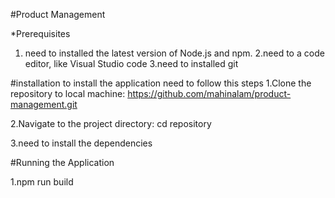 #Product Management

*Prerequisites

1. need to installed the latest version of Node.js and npm.
2.need to a code editor, like Visual Studio code
3.need to installed git


#installation
to install the application need to follow this steps
1.Clone the repository to local machine:
https://github.com/mahinalam/product-management.git

2.Navigate to the project directory:
cd repository

3.need to install the dependencies


#Running the Application

1.npm run build

<!-- Live link:  -->